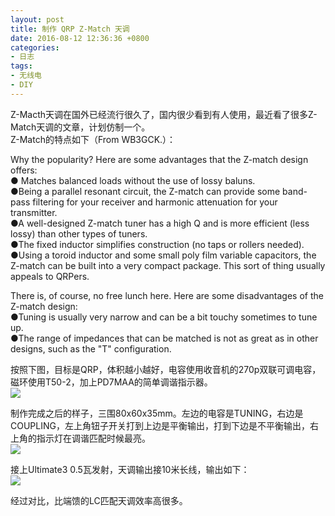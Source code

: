 ```yaml
---
layout: post
title: 制作 QRP Z-Match 天调
date: 2016-08-12 12:36:36 +0800
categories:
- 日志
tags:
- 无线电
- DIY
---
```


Z-Macth天调在国外已经流行很久了，国内很少看到有人使用，最近看了很多Z-Match天调的文章，计划仿制一个。    
Z-Match的特点如下（From WB3GCK.）：    

Why the popularity? Here are some advantages that the Z-match design offers:    
● Matches balanced loads without the use of lossy baluns.    
●Being a parallel resonant circuit, the Z-match can provide some band-pass filtering for your receiver and harmonic attenuation for your transmitter.    
●A well-designed Z-match tuner has a high Q and is more efficient (less lossy) than other types of tuners.    
●The fixed inductor simplifies construction (no taps or rollers needed).    
●Using a toroid inductor and some small poly film variable capacitors, the Z-match can be built into a very compact package. This sort of thing usually appeals to QRPers.    

There is, of course, no free lunch here. Here are some disadvantages of the Z-match design:    
●Tuning is usually very narrow and can be a bit touchy sometimes to tune up.    
●The range of impedances that can be matched is not as great as in other designs, such as the "T" configuration.    

按照下图，目标是QRP，体积越小越好，电容使用收音机的270p双联可调电容，磁环使用T50-2，加上PD7MAA的简单调谐指示器。    
![](https://github.com/bh3nvn/bh3nvn.github.io/raw/master/image/2016/2016-08-12-01.jpg)     	

制作完成之后的样子，三围80x60x35mm。左边的电容是TUNING，右边是COUPLING，左上角钮子开关打到上边是平衡输出，打到下边是不平衡输出，右上角的指示灯在调谐匹配时候最亮。    
![](https://github.com/bh3nvn/bh3nvn.github.io/raw/master/image/2016/2016-08-12-02.jpg)     		

接上Ultimate3 0.5瓦发射，天调输出接10米长线，输出如下：    
![](https://github.com/bh3nvn/bh3nvn.github.io/raw/master/image/2016/2016-08-12-03.jpg)     		

经过对比，比端馈的LC匹配天调效率高很多。


